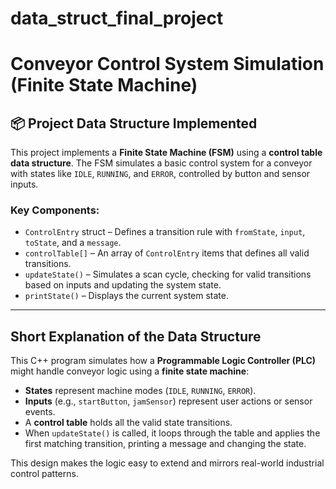 # data_struct_final_project
# Conveyor Control System Simulation (Finite State Machine)

## 📦 Project Data Structure Implemented

This project implements a **Finite State Machine (FSM)** using a **control table data structure**. The FSM simulates a basic control system for a conveyor with states like `IDLE`, `RUNNING`, and `ERROR`, controlled by button and sensor inputs.

### Key Components:
- `ControlEntry` struct – Defines a transition rule with `fromState`, `input`, `toState`, and a `message`.
- `controlTable[]` – An array of `ControlEntry` items that defines all valid transitions.
- `updateState()` – Simulates a scan cycle, checking for valid transitions based on inputs and updating the system state.
- `printState()` – Displays the current system state.

---

## Short Explanation of the Data Structure

This C++ program simulates how a **Programmable Logic Controller (PLC)** might handle conveyor logic using a **finite state machine**:

- **States** represent machine modes (`IDLE`, `RUNNING`, `ERROR`).
- **Inputs** (e.g., `startButton`, `jamSensor`) represent user actions or sensor events.
- A **control table** holds all the valid state transitions.
- When `updateState()` is called, it loops through the table and applies the first matching transition, printing a message and changing the state.

This design makes the logic easy to extend and mirrors real-world industrial control patterns.

